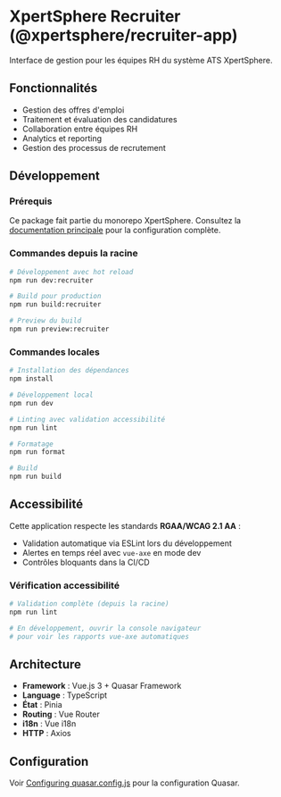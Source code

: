 # XpertSphere Recruiter (@xpertsphere/recruiter-app)

Interface de gestion pour les équipes RH du système ATS XpertSphere.

## Fonctionnalités

- Gestion des offres d'emploi
- Traitement et évaluation des candidatures
- Collaboration entre équipes RH
- Analytics et reporting
- Gestion des processus de recrutement

## Développement

### Prérequis

Ce package fait partie du monorepo XpertSphere. Consultez la [documentation principale](../../README.md) pour la configuration complète.

### Commandes depuis la racine

```bash
# Développement avec hot reload
npm run dev:recruiter

# Build pour production
npm run build:recruiter

# Preview du build
npm run preview:recruiter
```

### Commandes locales

```bash
# Installation des dépendances
npm install

# Développement local
npm run dev

# Linting avec validation accessibilité
npm run lint

# Formatage
npm run format

# Build
npm run build
```

## Accessibilité

Cette application respecte les standards **RGAA/WCAG 2.1 AA** :

- Validation automatique via ESLint lors du développement
- Alertes en temps réel avec `vue-axe` en mode dev
- Contrôles bloquants dans la CI/CD

### Vérification accessibilité

```bash
# Validation complète (depuis la racine)
npm run lint

# En développement, ouvrir la console navigateur
# pour voir les rapports vue-axe automatiques
```

## Architecture

- **Framework** : Vue.js 3 + Quasar Framework
- **Language** : TypeScript
- **État** : Pinia
- **Routing** : Vue Router
- **i18n** : Vue i18n
- **HTTP** : Axios

## Configuration

Voir [Configuring quasar.config.js](https://v2.quasar.dev/quasar-cli-vite/quasar-config-js) pour la configuration Quasar.
